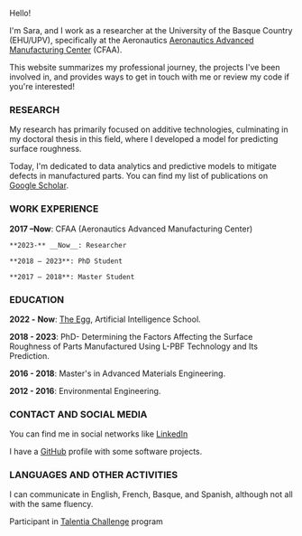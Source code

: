 Hello!

I'm Sara, and I work as a researcher at the University of the Basque Country (EHU/UPV), specifically at the Aeronautics [Aeronautics Advanced Manufacturing Center](https://cfaa.eus/en/) (CFAA).

This website summarizes my professional journey, the projects I've been involved in, and provides ways to get in touch with me or review my code if you're interested!

### RESEARCH
My research has primarily focused on additive technologies, culminating in my doctoral thesis in this field, where I developed a model for predicting surface roughness.

Today, I'm dedicated to data analytics and predictive models to mitigate defects in manufactured parts. You can find my list of publications on [Google Scholar](https://scholar.google.com/citations?hl=en&user=sMQHtnoAAAAJ).


### WORK EXPERIENCE
**2017 –**__Now__: CFAA (Aeronautics Advanced Manufacturing Center)

    **2023-** __Now__: Researcher

    **2018 – 2023**: PhD Student

    **2017 – 2018**: Master Student

### EDUCATION

**2022 -** __Now__: [The Egg](https://plataforma.theegg.ai/profile/SSendi-4254/), Artificial Intelligence School.

**2018 - 2023**: PhD- Determining the Factors Affecting the Surface Roughness of Parts Manufactured Using L-PBF Technology and Its Prediction.

**2016 - 2018**: Master's in Advanced Materials Engineering.

**2012 - 2016**: Environmental Engineering.


### CONTACT AND SOCIAL MEDIA

You can find me in social networks like [LinkedIn](linkedin.com/in/sara-sendino-mouliet)

I have a [GitHub](https://github.com/SaraSendi) profile with some software projects.


### LANGUAGES AND OTHER ACTIVITIES
I can communicate in English, French, Basque, and Spanish, although not all with the same fluency.

Participant in [Talentia Challenge](https://www.bizkaiatalent.eus/en/comienza-programa-talentia-challenge/) program 
